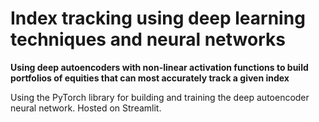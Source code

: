 # Index tracking using deep learning techniques and neural networks
**Using deep autoencoders with non-linear activation functions to build portfolios of equities that can most accurately track a given index**

Using the PyTorch library for building and training the deep autoencoder neural network. Hosted on Streamlit.
